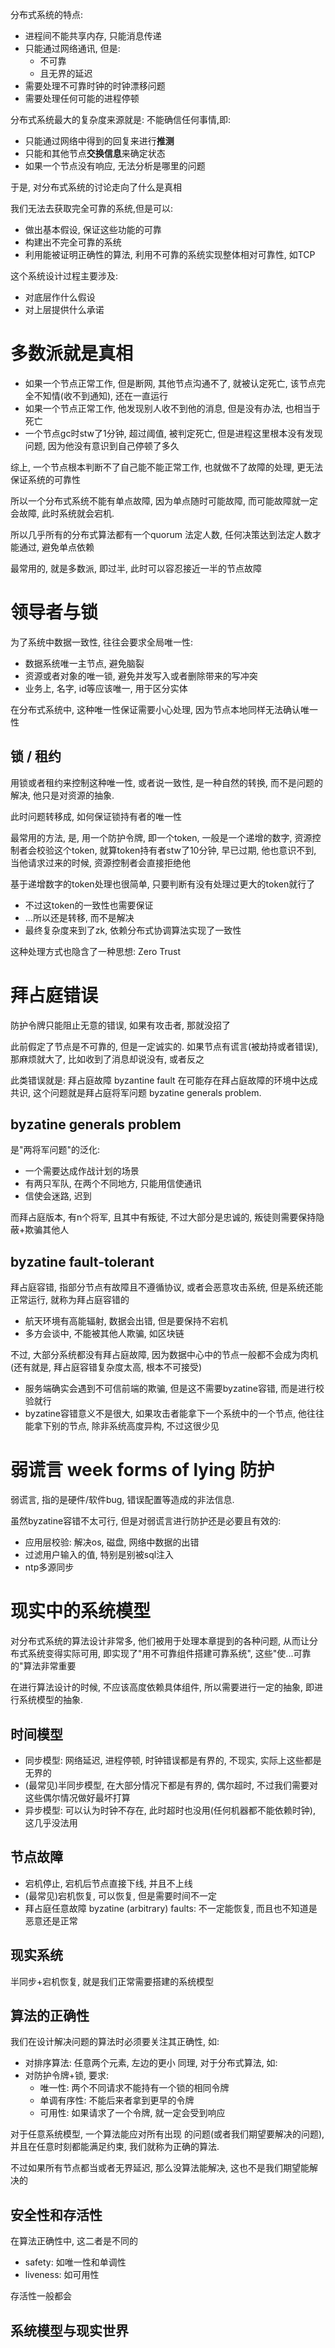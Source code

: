 分布式系统的特点:
- 进程间不能共享内存, 只能消息传递
- 只能通过网络通讯, 但是:
	- 不可靠
	- 且无界的延迟
- 需要处理不可靠时钟的时钟漂移问题
- 需要处理任何可能的进程停顿

分布式系统最大的复杂度来源就是: 不能确信任何事情,即:
- 只能通过网络中得到的回复来进行**推测**
- 只能和其他节点**交换信息**来确定状态
- 如果一个节点没有响应, 无法分析是哪里的问题

于是, 对分布式系统的讨论走向了什么是真相

我们无法去获取完全可靠的系统,但是可以:
- 做出基本假设, 保证这些功能的可靠
- 构建出不完全可靠的系统
- 利用能被证明正确性的算法, 利用不可靠的系统实现整体相对可靠性, 如TCP

这个系统设计过程主要涉及:
- 对底层作什么假设
- 对上层提供什么承诺

# 多数派就是真相
- 如果一个节点正常工作, 但是断网, 其他节点沟通不了, 就被认定死亡, 该节点完全不知情(收不到通知), 还在一直运行
- 如果一个节点正常工作, 他发现别人收不到他的消息, 但是没有办法, 也相当于死亡
- 一个节点gc时stw了1分钟, 超过阈值, 被判定死亡, 但是进程这里根本没有发现问题, 因为他没有意识到自己停顿了多久

综上, 一个节点根本判断不了自己能不能正常工作, 也就做不了故障的处理, 更无法保证系统的可靠性

所以一个分布式系统不能有单点故障, 因为单点随时可能故障, 而可能故障就一定会故障, 此时系统就会宕机.

所以几乎所有的分布式算法都有一个quorum 法定人数, 任何决策达到法定人数才能通过, 避免单点依赖

最常用的, 就是多数派, 即过半, 此时可以容忍接近一半的节点故障

# 领导者与锁

为了系统中数据一致性, 往往会要求全局唯一性:
- 数据系统唯一主节点, 避免脑裂
- 资源或者对象的唯一锁, 避免并发写入或者删除带来的写冲突
- 业务上, 名字, id等应该唯一, 用于区分实体

在分布式系统中, 这种唯一性保证需要小心处理, 因为节点本地同样无法确认唯一性

## 锁 / 租约
用锁或者租约来控制这种唯一性, 或者说一致性, 是一种自然的转换, 而不是问题的解决, 他只是对资源的抽象.

此时问题转移成, 如何保证锁持有者的唯一性

最常用的方法, 是, 用一个防护令牌, 即一个token, 一般是一个递增的数字, 资源控制者会校验这个token, 就算token持有者stw了10分钟, 早已过期, 他也意识不到, 当他请求过来的时候, 资源控制者会直接拒绝他

基于递增数字的token处理也很简单, 只要判断有没有处理过更大的token就行了
- 不过这token的一致性也需要保证
- ...所以还是转移, 而不是解决
- 最终复杂度来到了zk, 依赖分布式协调算法实现了一致性

这种处理方式也隐含了一种思想: Zero Trust

# 拜占庭错误

防护令牌只能阻止无意的错误, 如果有攻击者, 那就没招了

此前假定了节点是不可靠的, 但是一定诚实的.
如果节点有谎言(被劫持或者错误), 那麻烦就大了, 比如收到了消息却说没有, 或者反之

此类错误就是: 拜占庭故障 byzantine fault
在可能存在拜占庭故障的环境中达成共识, 这个问题就是拜占庭将军问题 byzatine generals problem.

## byzatine generals problem

是"两将军问题"的泛化:
- 一个需要达成作战计划的场景
- 有两只军队, 在两个不同地方, 只能用信使通讯
- 信使会迷路, 迟到

而拜占庭版本, 有n个将军, 且其中有叛徒, 不过大部分是忠诚的, 叛徒则需要保持隐蔽+欺骗其他人

## byzatine fault-tolerant
拜占庭容错, 指部分节点有故障且不遵循协议, 或者会恶意攻击系统, 但是系统还能正常运行, 就称为拜占庭容错的
- 航天环境有高能辐射, 数据会出错, 但是要保持不宕机
- 多方会谈中, 不能被其他人欺骗, 如区块链

不过, 大部分系统都没有拜占庭故障, 因为数据中心中的节点一般都不会成为肉机
(还有就是, 拜占庭容错复杂度太高, 根本不可接受)

- 服务端确实会遇到不可信前端的欺骗, 但是这不需要byzatine容错, 而是进行校验就行
- byzatine容错意义不是很大, 如果攻击者能拿下一个系统中的一个节点, 他往往能拿下别的节点, 除非系统高度异构, 不过这很少见 

# 弱谎言 week forms of lying 防护

弱谎言, 指的是硬件/软件bug, 错误配置等造成的非法信息.

虽然byzatine容错不太可行, 但是对弱谎言进行防护还是必要且有效的:
- 应用层校验: 解决os, 磁盘, 网络中数据的出错
- 过滤用户输入的值, 特别是别被sql注入
- ntp多源同步



# 现实中的系统模型

对分布式系统的算法设计非常多, 他们被用于处理本章提到的各种问题, 从而让分布式系统变得实际可用, 即实现了"用不可靠组件搭建可靠系统", 这些"使...可靠的"算法非常重要

在进行算法设计的时候, 不应该高度依赖具体组件, 所以需要进行一定的抽象, 即进行系统模型的抽象.

## 时间模型

- 同步模型: 网络延迟, 进程停顿, 时钟错误都是有界的, 不现实, 实际上这些都是无界的 
- (最常见)半同步模型, 在大部分情况下都是有界的, 偶尔超时, 不过我们需要对这些偶尔情况做好最坏打算
- 异步模型: 可以认为时钟不存在, 此时超时也没用(任何机器都不能依赖时钟), 这几乎没法用
## 节点故障
- 宕机停止, 宕机后节点直接下线, 并且不上线
- (最常见)宕机恢复, 可以恢复, 但是需要时间不一定
- 拜占庭任意故障 byzatine (arbitrary) faults: 不一定能恢复, 而且也不知道是恶意还是正常
## 现实系统

半同步+宕机恢复, 就是我们正常需要搭建的系统模型
## 算法的正确性

我们在设计解决问题的算法时必须要关注其正确性, 如:
- 对排序算法: 任意两个元素, 左边的更小
同理, 对于分布式算法, 如:
- 对防护令牌+锁, 要求:
	- 唯一性: 两个不同请求不能持有一个锁的相同令牌
	- 单调有序性: 不能后来者拿到更早的令牌
	- 可用性: 如果请求了一个令牌, 就一定会受到响应

对于任意系统模型, 一个算法能应对所有出现
的问题(或者我们期望要解决的问题), 并且在任意时刻都能满足约束, 我们就称为正确的算法.

不过如果所有节点都当或者无界延迟, 那么没算法能解决, 这也不是我们期望能解决的

## 安全性和存活性
在算法正确性中, 这二者是不同的

- safety: 如唯一性和单调性
- liveness: 如可用性

存活性一般都会

## 系统模型与现实世界

